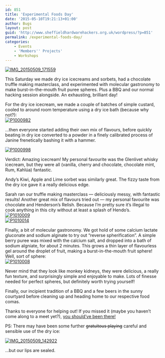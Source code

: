 ```yaml
---
id: 851
title: 'Experimental Foods Day'
date: '2015-05-10T19:21:13+01:00'
author: Bugs
layout: post
guid: 'http://www.sheffieldhardwarehackers.org.uk/wordpress/?p=851'
permalink: /experimental-foods-day/
categories:
    - Events
    - 'Members'' Projects'
    - Workshops
---
```


[![IMG_20150509_171559](https://www.sheffieldhackspace.org.uk/wordpress/wp-content/uploads/2015/05/IMG_20150509_171559.jpg)](https://www.sheffieldhackspace.org.uk/wordpress/wp-content/uploads/2015/05/IMG_20150509_171559.jpg)

This Saturday we made dry ice icecreams and sorbets, had a chocolate truffle making masterclass, and experimented with molecular gastronomy to make burst-in-the-mouth fruit puree spheres. Plus a BBQ and our normal hacking session alongside. An exhausting, brilliant day!

For the dry ice icecream, we made a couple of batches of simple custard, cooled to around room temperature using a dry ice bath (because why not?):  
[![P1000982](https://www.sheffieldhackspace.org.uk/wordpress/wp-content/uploads/2015/05/P1000982.jpg)](https://www.sheffieldhackspace.org.uk/wordpress/wp-content/uploads/2015/05/P1000982.jpg)

…then everyone started adding their own mix of flavours, before quickly beating in dry ice converted to a powder in a finely calibrated process of Janine frenetically bashing it with a hammer.

[![P1000998](https://www.sheffieldhackspace.org.uk/wordpress/wp-content/uploads/2015/05/P1000998.jpg)](https://www.sheffieldhackspace.org.uk/wordpress/wp-content/uploads/2015/05/P1000998.jpg)

Verdict: Amazing icecream! My personal favourite was the Glenlivet whisky icecream, but they were all (vanilla, cherry and chocolate, chocolate mint, Rum, Kahlúa) fantastic.

Andy’s Kiwi, Apple and Lime sorbet was similarly great. The fizzy taste from the dry ice gave it a really delicious edge.

Sarah ran our truffle making masterclass — deliciously messy, with fantastic results! Another great mix of flavours tried out — my personal favourite was chocolate and Henderson’s Relish. Because I’m pretty sure it’s illegal to cook anything in this city without at least a splash of Hendo’s.  
[![P1010009](https://www.sheffieldhackspace.org.uk/wordpress/wp-content/uploads/2015/05/P1010009.jpg)](https://www.sheffieldhackspace.org.uk/wordpress/wp-content/uploads/2015/05/P1010009.jpg)  
[![P1010014](https://www.sheffieldhackspace.org.uk/wordpress/wp-content/uploads/2015/05/P1010014.jpg)](https://www.sheffieldhackspace.org.uk/wordpress/wp-content/uploads/2015/05/P1010014.jpg)

Finally, a bit of molecular gastronomy. We got hold of some calcium lactate gluconate and sodium alginate to try out “reverse spherification”. A simple berry puree was mixed with the calcium salt, and dropped into a bath of sodium algniate, for about 2 minutes. This grows a thin layer of flavourless gel around the droplet of fruit, making a burst-in-the-mouth fruit sphere! Well, sort of sphere:  
[![P1010008](https://www.sheffieldhackspace.org.uk/wordpress/wp-content/uploads/2015/05/P1010008.jpg)](https://www.sheffieldhackspace.org.uk/wordpress/wp-content/uploads/2015/05/P1010008.jpg)

Never mind that they look like monkey kidneys, they were delicious, a really fun texture, and surprisingly simple and enjoyable to make. Lots of finesse needed for perfect spheres, but definitely worth trying yourself!

Finally, our incipient tradition of a BBQ and a few beers in the sunny courtyard before cleaning up and heading home to our respective food comas.

Thanks to everyone for helping out! If you missed it (maybe you haven’t come along to a meet yet?), [you should’ve been there!](https://www.sheffieldhackspace.org.uk/wordpress/become-a-member/ "Become a Member")

PS: There may have been some further <s>gratuitous playing</s> careful and sensible use of the dry ice:

[![IMG_20150509_142922](https://www.sheffieldhackspace.org.uk/wordpress/wp-content/uploads/2015/05/IMG_20150509_142922.jpg)](https://www.sheffieldhackspace.org.uk/wordpress/wp-content/uploads/2015/05/IMG_20150509_142922.jpg)

…but our lips are sealed.
<!--- path/to this posts images is ![]({{ site.baseurl }}/assets/blog/2015-05-10-experimental-foods-day/ --->